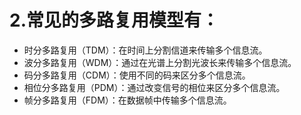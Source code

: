# 2.常见的多路复用模型有：

* 时分多路复用（TDM）：在时间上分割信道来传输多个信息流。
* 波分多路复用（WDM）：通过在光谱上分割光波长来传输多个信息流。
* 码分多路复用（CDM）：使用不同的码来区分多个信息流。
* 相位分多路复用（PDM）：通过改变信号的相位来区分多个信息流。
* 帧分多路复用（FDM）：在数据帧中传输多个信息流。